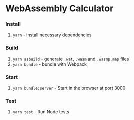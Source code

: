 # WebAssembly Calculator

### Install

1. `yarn` - install necessary dependencies

### Build

1. `yarn asbuild` - generate `.wat`, `.wasm` and `.wasmp.map` files
2. `yarn bundle` - bundle with Webpack

### Start

1. `yarn bundle:server` - Start in the browser at port 3000

### Test

1. `yarn test` - Run Node tests
